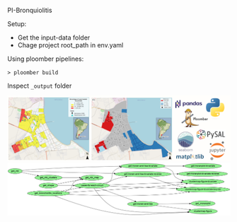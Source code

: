 PI-Bronquiolitis 

Setup:
- Get the input-data folder
- Chage project root_path in env.yaml

Using ploomber pipelines:

```
> ploomber build
```

Inspect `_output` folder

![products-and-techstack](./static/repo-image.png)
![pipeline_img](./pipeline.png)
